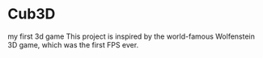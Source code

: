 # Cub3D
my first 3d game 
This project is inspired by the world-famous Wolfenstein 3D game, which
was the first FPS ever.
